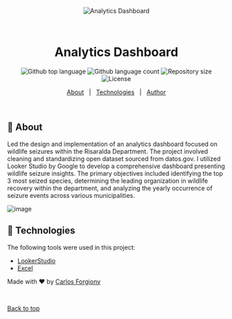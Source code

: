 <div align="center" id="top"> 
  <img src="./.github/app.gif" alt="Analytics Dashboard" />

&#xa0;

  <!-- <a href="https://analyticsdashboard.netlify.app">Demo</a> -->
</div>

<h1 align="center">Analytics Dashboard</h1>

<p align="center">
  <img alt="Github top language" src="https://img.shields.io/github/languages/top/forgionyc/analytics-dashboard?color=56BEB8">

  <img alt="Github language count" src="https://img.shields.io/github/languages/count/forgionyc/analytics-dashboard?color=56BEB8">

  <img alt="Repository size" src="https://img.shields.io/github/repo-size/forgionyc/analytics-dashboard?color=56BEB8">

  <img alt="License" src="https://img.shields.io/github/license/forgionyc/analytics-dashboard?color=56BEB8">

  <!-- <img alt="Github issues" src="https://img.shields.io/github/issues/forgionyc/analytics-dashboard?color=56BEB8" /> -->

  <!-- <img alt="Github forks" src="https://img.shields.io/github/forks/forgionyc/analytics-dashboard?color=56BEB8" /> -->

  <!-- <img alt="Github stars" src="https://img.shields.io/github/stars/forgionyc/analytics-dashboard?color=56BEB8" /> -->
</p>

<!-- Status -->

<!-- <h4 align="center">
	🚧  Analytics Dashboard 🚀 Under construction...  🚧
</h4>

<hr> -->

<p align="center">
  <a href="#dart-about">About</a> &#xa0; | &#xa0; 
  <a href="#rocket-technologies">Technologies</a> &#xa0; | &#xa0;
  <a href="https://github.com/forgionyc" target="_blank">Author</a>
</p>

<br>

## :dart: About

Led the design and implementation of an analytics dashboard focused on wildlife seizures within the Risaralda Department. The project involved cleaning and standardizing open dataset sourced from datos.gov. I utilized Looker Studio by Google to develop a comprehensive dashboard presenting wildlife seizure insights. The primary objectives included identifying the top 3 most seized species, determining the leading organization in wildlife recovery within the department, and analyzing the yearly occurrence of seizure events across various municipalities.

![image](https://github.com/forgionyc/analytics-dashboard/assets/109704682/abcbe7b6-2f11-4a65-a534-317b5bcab320)


## :rocket: Technologies

The following tools were used in this project:

- [LookerStudio](https://lookerstudio.google.com/)
- [Excel](https://www.microsoft.com/en-us/microsoft-365/excel)

Made with :heart: by <a href="https://github.com/forgionyc" target="_blank">Carlos Forgiony</a>

&#xa0;

<a href="#top">Back to top</a>
